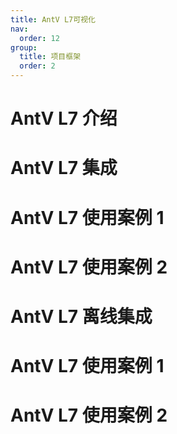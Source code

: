 ```yaml
---
title: AntV L7可视化
nav:
  order: 12
group:
  title: 项目框架
  order: 2
---
```


# AntV L7 介绍

# AntV L7 集成

# AntV L7 使用案例 1

# AntV L7 使用案例 2

# AntV L7 离线集成

# AntV L7 使用案例 1

# AntV L7 使用案例 2
